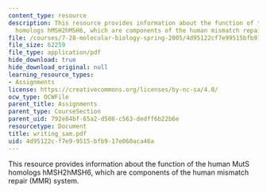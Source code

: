 ```yaml
---
content_type: resource
description: This resource provides information about the function of the human MutS
  homologs hMSH2hMSH6, which are components of the human mismatch repair (MMR) system.
file: /courses/7-28-molecular-biology-spring-2005/4d95122cf7e99515bfb917e060aca46a_writing_sam.pdf
file_size: 62259
file_type: application/pdf
hide_download: true
hide_download_original: null
learning_resource_types:
- Assignments
license: https://creativecommons.org/licenses/by-nc-sa/4.0/
ocw_type: OCWFile
parent_title: Assignments
parent_type: CourseSection
parent_uid: 792e84bf-65a2-d508-c563-dedff6b22b6e
resourcetype: Document
title: writing_sam.pdf
uid: 4d95122c-f7e9-9515-bfb9-17e060aca46a
---
```

This resource provides information about the function of the human MutS homologs hMSH2hMSH6, which are components of the human mismatch repair (MMR) system.